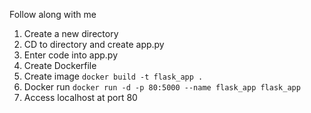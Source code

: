 Follow along with me

1) Create a new directory
2) CD to directory and create app.py
3) Enter code into app.py
4) Create Dockerfile
5) Create image `docker build -t flask_app .`
6) Docker run `docker run -d -p 80:5000 --name flask_app flask_app`
7) Access localhost at port 80